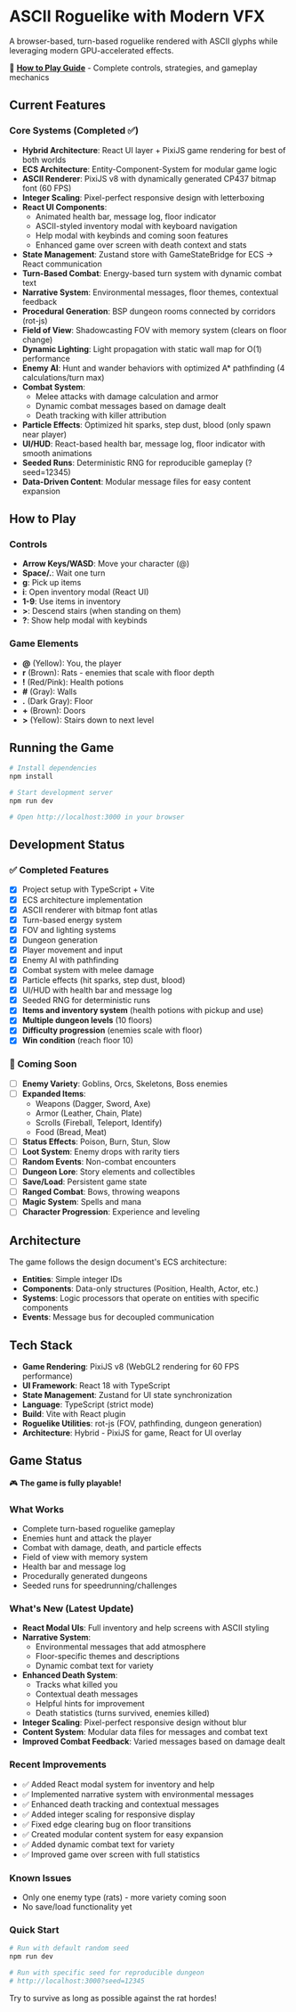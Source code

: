 # ASCII Roguelike with Modern VFX

A browser-based, turn-based roguelike rendered with ASCII glyphs while leveraging modern GPU-accelerated effects.

📖 **[How to Play Guide](HOWTOPLAY.md)** - Complete controls, strategies, and gameplay mechanics

## Current Features

### Core Systems (Completed ✅)
- **Hybrid Architecture**: React UI layer + PixiJS game rendering for best of both worlds
- **ECS Architecture**: Entity-Component-System for modular game logic
- **ASCII Renderer**: PixiJS v8 with dynamically generated CP437 bitmap font (60 FPS)
- **Integer Scaling**: Pixel-perfect responsive design with letterboxing
- **React UI Components**: 
  - Animated health bar, message log, floor indicator
  - ASCII-styled inventory modal with keyboard navigation
  - Help modal with keybinds and coming soon features
  - Enhanced game over screen with death context and stats
- **State Management**: Zustand store with GameStateBridge for ECS → React communication
- **Turn-Based Combat**: Energy-based turn system with dynamic combat text
- **Narrative System**: Environmental messages, floor themes, contextual feedback
- **Procedural Generation**: BSP dungeon rooms connected by corridors (rot-js)
- **Field of View**: Shadowcasting FOV with memory system (clears on floor change)
- **Dynamic Lighting**: Light propagation with static wall map for O(1) performance
- **Enemy AI**: Hunt and wander behaviors with optimized A* pathfinding (4 calculations/turn max)
- **Combat System**: 
  - Melee attacks with damage calculation and armor
  - Dynamic combat messages based on damage dealt
  - Death tracking with killer attribution
- **Particle Effects**: Optimized hit sparks, step dust, blood (only spawn near player)
- **UI/HUD**: React-based health bar, message log, floor indicator with smooth animations
- **Seeded Runs**: Deterministic RNG for reproducible gameplay (?seed=12345)
- **Data-Driven Content**: Modular message files for easy content expansion

## How to Play

### Controls
- **Arrow Keys/WASD**: Move your character (@)
- **Space/.**: Wait one turn
- **g**: Pick up items
- **i**: Open inventory modal (React UI)
- **1-9**: Use items in inventory
- **>**: Descend stairs (when standing on them)
- **?**: Show help modal with keybinds

### Game Elements
- **@** (Yellow): You, the player
- **r** (Brown): Rats - enemies that scale with floor depth
- **!** (Red/Pink): Health potions
- **#** (Gray): Walls
- **.** (Dark Gray): Floor
- **+** (Brown): Doors
- **>** (Yellow): Stairs down to next level

## Running the Game

```bash
# Install dependencies
npm install

# Start development server
npm run dev

# Open http://localhost:3000 in your browser
```

## Development Status

### ✅ Completed Features
- [x] Project setup with TypeScript + Vite
- [x] ECS architecture implementation
- [x] ASCII renderer with bitmap font atlas
- [x] Turn-based energy system
- [x] FOV and lighting systems
- [x] Dungeon generation
- [x] Player movement and input
- [x] Enemy AI with pathfinding
- [x] Combat system with melee damage
- [x] Particle effects (hit sparks, step dust, blood)
- [x] UI/HUD with health bar and message log
- [x] Seeded RNG for deterministic runs
- [x] **Items and inventory system** (health potions with pickup and use)
- [x] **Multiple dungeon levels** (10 floors)
- [x] **Difficulty progression** (enemies scale with floor)
- [x] **Win condition** (reach floor 10)

### 🚧 Coming Soon
- [ ] **Enemy Variety**: Goblins, Orcs, Skeletons, Boss enemies
- [ ] **Expanded Items**: 
  - Weapons (Dagger, Sword, Axe)
  - Armor (Leather, Chain, Plate)
  - Scrolls (Fireball, Teleport, Identify)
  - Food (Bread, Meat)
- [ ] **Status Effects**: Poison, Burn, Stun, Slow
- [ ] **Loot System**: Enemy drops with rarity tiers
- [ ] **Random Events**: Non-combat encounters
- [ ] **Dungeon Lore**: Story elements and collectibles
- [ ] **Save/Load**: Persistent game state
- [ ] **Ranged Combat**: Bows, throwing weapons
- [ ] **Magic System**: Spells and mana
- [ ] **Character Progression**: Experience and leveling

## Architecture

The game follows the design document's ECS architecture:
- **Entities**: Simple integer IDs
- **Components**: Data-only structures (Position, Health, Actor, etc.)
- **Systems**: Logic processors that operate on entities with specific components
- **Events**: Message bus for decoupled communication

## Tech Stack

- **Game Rendering**: PixiJS v8 (WebGL2 rendering for 60 FPS performance)
- **UI Framework**: React 18 with TypeScript
- **State Management**: Zustand for UI state synchronization
- **Language**: TypeScript (strict mode)
- **Build**: Vite with React plugin
- **Roguelike Utilities**: rot-js (FOV, pathfinding, dungeon generation)
- **Architecture**: Hybrid - PixiJS for game, React for UI overlay

## Game Status

🎮 **The game is fully playable!** 

### What Works
- Complete turn-based roguelike gameplay
- Enemies hunt and attack the player
- Combat with damage, death, and particle effects
- Field of view with memory system
- Health bar and message log
- Procedurally generated dungeons
- Seeded runs for speedrunning/challenges

### What's New (Latest Update)
- **React Modal UIs**: Full inventory and help screens with ASCII styling
- **Narrative System**: 
  - Environmental messages that add atmosphere
  - Floor-specific themes and descriptions
  - Dynamic combat text for variety
- **Enhanced Death System**:
  - Tracks what killed you
  - Contextual death messages
  - Helpful hints for improvement
  - Death statistics (turns survived, enemies killed)
- **Integer Scaling**: Pixel-perfect responsive design without blur
- **Content System**: Modular data files for messages and combat text
- **Improved Combat Feedback**: Varied messages based on damage dealt

### Recent Improvements
- ✅ Added React modal system for inventory and help
- ✅ Implemented narrative system with environmental messages
- ✅ Enhanced death tracking and contextual messages
- ✅ Added integer scaling for responsive display
- ✅ Fixed edge clearing bug on floor transitions
- ✅ Created modular content system for easy expansion
- ✅ Added dynamic combat text for variety
- ✅ Improved game over screen with full statistics

### Known Issues
- Only one enemy type (rats) - more variety coming soon
- No save/load functionality yet

### Quick Start
```bash
# Run with default random seed
npm run dev

# Run with specific seed for reproducible dungeon
# http://localhost:3000?seed=12345
```

Try to survive as long as possible against the rat hordes!